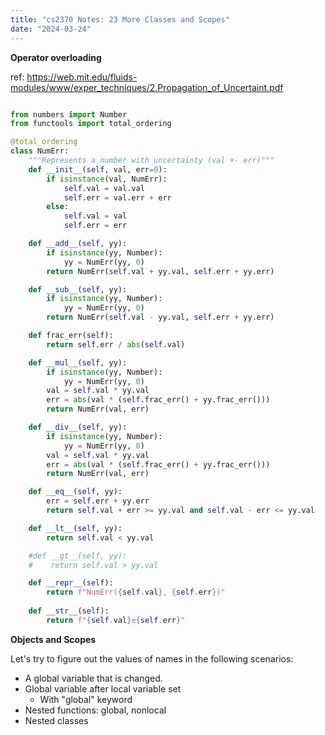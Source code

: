 ```yaml
---
title: "cs2370 Notes: 23 More Classes and Scopes"
date: "2024-03-24"
---
```


**Operator overloading**

ref: https://web.mit.edu/fluids-modules/www/exper_techniques/2.Propagation_of_Uncertaint.pdf

```python

from numbers import Number
from functools import total_ordering

@total_ordering
class NumErr:
    """Represents a number with uncertainty (val +- err)"""
    def __init__(self, val, err=0):
        if isinstance(val, NumErr):
            self.val = val.val
            self.err = val.err + err
        else:
            self.val = val
            self.err = err

    def __add__(self, yy):
        if isinstance(yy, Number):
            yy = NumErr(yy, 0)
        return NumErr(self.val + yy.val, self.err + yy.err)

    def __sub__(self, yy):
        if isinstance(yy, Number):
            yy = NumErr(yy, 0)
        return NumErr(self.val - yy.val, self.err + yy.err)

    def frac_err(self):
        return self.err / abs(self.val)

    def __mul__(self, yy):
        if isinstance(yy, Number):
            yy = NumErr(yy, 0)
        val = self.val * yy.val
        err = abs(val * (self.frac_err() + yy.frac_err()))
        return NumErr(val, err)

    def __div__(self, yy):
        if isinstance(yy, Number):
            yy = NumErr(yy, 0)
        val = self.val * yy.val
        err = abs(val * (self.frac_err() + yy.frac_err()))
        return NumErr(val, err)

    def __eq__(self, yy):
        err = self.err + yy.err
        return self.val + err >= yy.val and self.val - err <= yy.val 

    def __lt__(self, yy):
        return self.val < yy.val

    #def __gt__(self, yy):
    #    return self.val > yy.val

    def __repr__(self):
        return f"NumErr({self.val}, {self.err})"
    
    def __str__(self):
        return f"{self.val}±{self.err}"
```

**Objects and Scopes**

Let's try to figure out the values of names in the following
scenarios:

 - A global variable that is changed.
 - Global variable after local variable set
   - With "global" keyword
 - Nested functions: global, nonlocal
 - Nested classes




